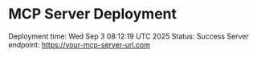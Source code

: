 # MCP Server Deployment
Deployment time: Wed Sep  3 08:12:19 UTC 2025
Status: Success
Server endpoint: https://your-mcp-server-url.com
